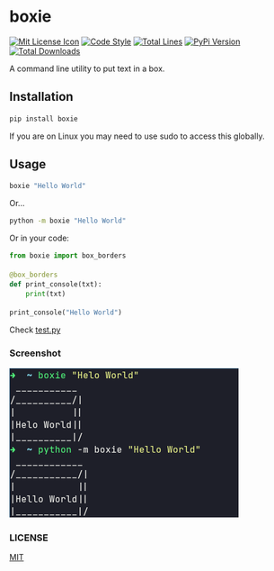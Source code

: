 # boxie

[![Mit License Icon](https://black.readthedocs.io/en/stable/_static/license.svg)](https://github.com/UltiRequiem/boxie/blob/main/LICENSE)
[![Code Style](https://img.shields.io/badge/code%20style-black-000000.svg)](https://github.com/psf/black)
[![Total Lines](https://img.shields.io/tokei/lines/github.com/UltiRequiem/boxie?color=blue&label=Total%20Lines)](https://github.com/UltiRequiem/boxie)
[![PyPi Version](https://img.shields.io/pypi/v/boxie)](https://pypi.org/project/boxie)
[![Total Downloads](https://pepy.tech/badge/boxie)](https://pepy.tech/project/boxie)

A command line utility to put text in a box.

## Installation

```bash
pip install boxie
```

If you are on Linux you may need to use sudo to access this globally.

## Usage

```bash
boxie "Hello World"
```

Or...

```bash
python -m boxie "Hello World"
```

Or in your code:

```python
from boxie import box_borders

@box_borders
def print_console(txt):
    print(txt)

print_console("Hello World")
```

Check [test.py](./test.py)

### Screenshot

![Screenshot](https://raw.githubusercontent.com/UltiRequiem/boxie/main/assets/screenshot.png)

### LICENSE

[MIT](https://github.com/UltiRequiem/boxie/blob/main/LICENSE)
